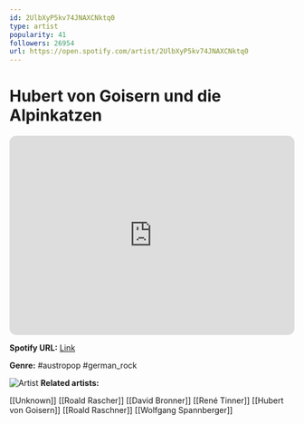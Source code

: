 ```yaml
---
id: 2UlbXyP5kv74JNAXCNktq0
type: artist
popularity: 41
followers: 26954
url: https://open.spotify.com/artist/2UlbXyP5kv74JNAXCNktq0
---
```

# Hubert von Goisern und die Alpinkatzen

<iframe style="border-radius:12px" src="https://open.spotify.com/embed/artist/2UlbXyP5kv74JNAXCNktq0" width="100%" height="352" frameBorder="0" allowfullscreen="" allow="autoplay; clipboard-write; encrypted-media; fullscreen; picture-in-picture" loading="lazy"></iframe>

**Spotify URL:** [Link](https://open.spotify.com/artist/2UlbXyP5kv74JNAXCNktq0)

**Genre:**  #austropop #german_rock

![Artist](https://i.scdn.co/image/ab67616d0000b273ef002b974eff3d0284814739)
**Related artists:**

[[Unknown]]
[[Roald Rascher]]
[[David Bronner]]
[[René Tinner]]
[[Hubert von Goisern]]
[[Roald Raschner]]
[[Wolfgang Spannberger]]
